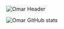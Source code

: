![Omar Header]()

![Omar GitHub stats](https://github-readme-stats.vercel.app/api?username=oelassal&show_icons=true&theme=radical)

